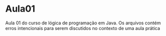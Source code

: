 # Aula01
Aula 01 do curso de lógica de programação em Java.
Os arquivos contém erros intencionais para serem discutidos no contexto de uma aula prática
